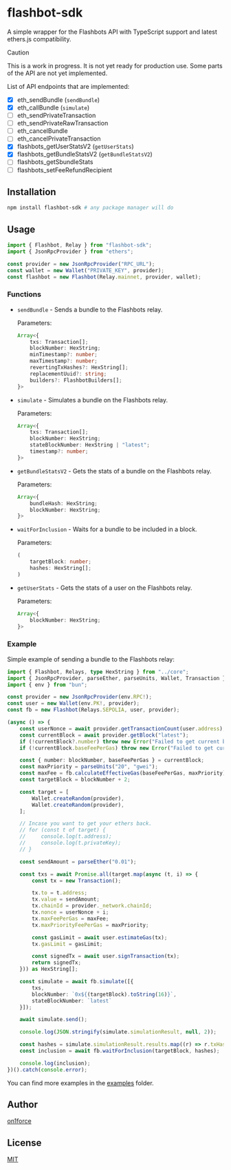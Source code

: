 # flashbot-sdk

A simple wrapper for the Flashbots API with TypeScript support and latest
ethers.js compatibility.

> [!CAUTION]
> This is a work in progress. It is not yet ready for production use.
> Some parts of the API are not yet implemented.

List of API endpoints that are implemented:

- [x] eth_sendBundle (`sendBundle`)
- [x] eth_callBundle (`simulate`)
- [ ] eth_sendPrivateTransaction
- [ ] eth_sendPrivateRawTransaction
- [ ] eth_cancelBundle
- [ ] eth_cancelPrivateTransaction
- [x] flashbots_getUserStatsV2 (`getUserStats`)
- [x] flashbots_getBundleStatsV2 (`getBundleStatsV2`)
- [ ] flashbots_getSbundleStats
- [ ] flashbots_setFeeRefundRecipient

## Installation

```bash
npm install flashbot-sdk # any package manager will do
```

## Usage

```typescript
import { Flashbot, Relay } from "flashbot-sdk";
import { JsonRpcProvider } from "ethers";

const provider = new JsonRpcProvider("RPC_URL");
const wallet = new Wallet("PRIVATE_KEY", provider);
const flashbot = new Flashbot(Relay.mainnet, provider, wallet);
```

### Functions

- `sendBundle` - Sends a bundle to the Flashbots relay.

    Parameters:

    ```typescript
    Array<{
        txs: Transaction[];
        blockNumber: HexString;
        minTimestamp?: number;
        maxTimestamp?: number;
        revertingTxHashes?: HexString[];
        replacementUuid?: string;
        builders?: FlashbotBuilders[];
    }>
    ```

- `simulate` - Simulates a bundle on the Flashbots relay.

    Parameters:

    ```typescript
    Array<{
        txs: Transaction[];
        blockNumber: HexString;
        stateBlockNumber: HexString | "latest";
        timestamp?: number;
    }>
    ```

- `getBundleStatsV2` - Gets the stats of a bundle on the Flashbots relay.

    Parameters:

    ```typescript
    Array<{
        bundleHash: HexString;
        blockNumber: HexString;
    }>
    ```

- `waitForInclusion` - Waits for a bundle to be included in a block.

    Parameters:

    ```typescript
    (
        targetBlock: number;
        hashes: HexString[];
    )
    ```

- `getUserStats` - Gets the stats of a user on the Flashbots relay.

    Parameters:

    ```typescript
    Array<{
        blockNumber: HexString;
    }>
    ```

### Example

Simple example of sending a bundle to the Flashbots relay:

```typescript
import { Flashbot, Relays, type HexString } from "../core";
import { JsonRpcProvider, parseEther, parseUnits, Wallet, Transaction } from 'ethers';
import { env } from "bun";

const provider = new JsonRpcProvider(env.RPC!);
const user = new Wallet(env.PK!, provider);
const fb = new Flashbot(Relays.SEPOLIA, user, provider);

(async () => {
    const userNonce = await provider.getTransactionCount(user.address);
    const currentBlock = await provider.getBlock("latest");
    if (!currentBlock?.number) throw new Error("Failed to get current block number");
    if (!currentBlock.baseFeePerGas) throw new Error("Failed to get current block base fee");

    const { number: blockNumber, baseFeePerGas } = currentBlock;
    const maxPriority = parseUnits("20", "gwei");
    const maxFee = fb.calculateEffectiveGas(baseFeePerGas, maxPriority);
    const targetBlock = blockNumber + 2;

    const target = [
        Wallet.createRandom(provider),
        Wallet.createRandom(provider),
    ];

    // Incase you want to get your ethers back.
    // for (const t of target) {
    //     console.log(t.address);
    //     console.log(t.privateKey);
    // }

    const sendAmount = parseEther("0.01");

    const txs = await Promise.all(target.map(async (t, i) => {
        const tx = new Transaction();

        tx.to = t.address;
        tx.value = sendAmount;
        tx.chainId = provider._network.chainId;
        tx.nonce = userNonce + i;
        tx.maxFeePerGas = maxFee;
        tx.maxPriorityFeePerGas = maxPriority;

        const gasLimit = await user.estimateGas(tx);
        tx.gasLimit = gasLimit;

        const signedTx = await user.signTransaction(tx);
        return signedTx;
    })) as HexString[];

    const simulate = await fb.simulate([{
        txs,
        blockNumber: `0x${(targetBlock).toString(16)}`,
        stateBlockNumber: `latest`
    }]);

    await simulate.send();

    console.log(JSON.stringify(simulate.simulationResult, null, 2));

    const hashes = simulate.simulationResult.results.map((r) => r.txHash) as HexString[];
    const inclusion = await fb.waitForInclusion(targetBlock, hashes);

    console.log(inclusion);
})().catch(console.error);
```

You can find more examples in the [examples](https://github.com/on1force/flashbot-sdk/tree/main/examples) folder.

## Author

[on1force](https://github.com/on1force)

## License

[MIT](./LICENSE)